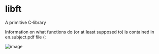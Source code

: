 # libft
A primitive C-library

Information on what functions do (or at least supposed to) is contained in en.subject.pdf file (:

![image](https://user-images.githubusercontent.com/49814064/153369027-b44a8c07-7bc5-4703-b789-6be555bc34b6.png)
